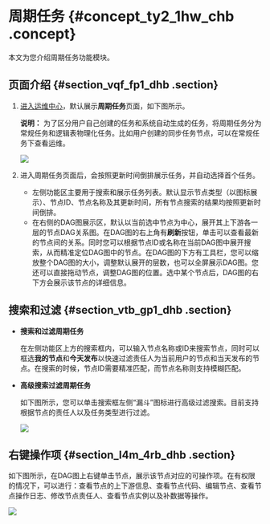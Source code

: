# 周期任务 {#concept_ty2_1hw_chb .concept}

本文为您介绍周期任务功能模块。

## 页面介绍 {#section_vqf_fp1_dhb .section}

1.  [进入运维中心](cn.zh-CN/用户指南/运维中心/运维中心概述.md#section_dcr_kpw_chb)，默认展示**周期任务**页面，如下图所示。

    **说明：** 为了区分用户自己创建的任务和系统自动生成的任务，将周期任务分为常规任务和逻辑表物理化任务。比如用户创建的同步任务节点，可以在常规任务下查看运维。

    ![](http://static-aliyun-doc.oss-cn-hangzhou.aliyuncs.com/assets/img/139463/155599251040890_zh-CN.png)

2.  进入周期任务页面后，会按照更新时间倒排展示任务，并自动选择首个任务。
    -   左侧功能区主要用于搜索和展示任务列表。默认显示节点类型（以图标展示）、节点ID、节点名称及其更新时间，所有节点搜索的结果均按照更新时间倒排。
    -   在右侧的DAG图展示区，默认以当前选中节点为中心，展开其上下游各一层的节点DAG关系图。在DAG图的右上角有**刷新**按钮，单击可以查看最新的节点间的关系。同时您可以根据节点ID或名称在当前DAG图中展开搜索，从而精准定位DAG图中的节点。在DAG图的下方有工具栏，您可以缩放整个DAG图的大小，调整默认展开的层数，也可以全屏展示DAG图。您还可以直接拖动节点，调整DAG图的位置。选中某个节点后，DAG图的右下方会展示该节点的详细信息。

## 搜索和过滤 {#section_vtb_gp1_dhb .section}

-   **搜索和过滤周期任务** 

    在左侧功能区上方的搜索框内，可以输入节点名称或ID来搜索节点，同时可以框选**我的节点**和**今天发布**以快速过滤责任人为当前用户的节点和当天发布的节点。在搜索的时候，节点ID需要精准匹配，而节点名称则支持模糊匹配。

-   **高级搜索过滤周期任务** 

    如下图所示，您可以单击搜索框左侧“漏斗”图标进行高级过滤搜索。目前支持根据节点的责任人以及任务类型进行过滤。

    ![](http://static-aliyun-doc.oss-cn-hangzhou.aliyuncs.com/assets/img/139463/155599251040922_zh-CN.png)


## 右键操作项 {#section_l4m_4rb_dhb .section}

如下图所示，在DAG图上右键单击节点，展示该节点对应的可操作项。在有权限的情况下，可以进行：查看节点的上下游信息、查看节点代码、编辑节点、查看节点操作日志、修改节点责任人、查看节点实例以及补数据等操作。

![](http://static-aliyun-doc.oss-cn-hangzhou.aliyuncs.com/assets/img/139463/155599251040924_zh-CN.png)

